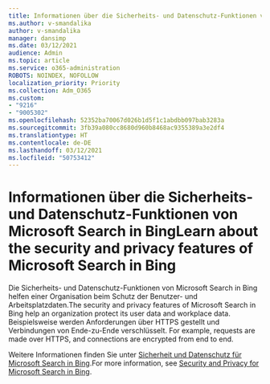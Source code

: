 ```yaml
---
title: Informationen über die Sicherheits- und Datenschutz-Funktionen von Microsoft Search in Bing
ms.author: v-smandalika
author: v-smandalika
manager: dansimp
ms.date: 03/12/2021
audience: Admin
ms.topic: article
ms.service: o365-administration
ROBOTS: NOINDEX, NOFOLLOW
localization_priority: Priority
ms.collection: Adm_O365
ms.custom:
- "9216"
- "9005302"
ms.openlocfilehash: 52352ba70067d026b1d5f1c1abdbb097bab3283a
ms.sourcegitcommit: 3fb39a080cc8680d960b8468ac9355389a3e2df4
ms.translationtype: HT
ms.contentlocale: de-DE
ms.lasthandoff: 03/12/2021
ms.locfileid: "50753412"
---
```

# <a name="learn-about-the-security-and-privacy-features-of-microsoft-search-in-bing"></a><span data-ttu-id="f8336-102">Informationen über die Sicherheits- und Datenschutz-Funktionen von Microsoft Search in Bing</span><span class="sxs-lookup"><span data-stu-id="f8336-102">Learn about the security and privacy features of Microsoft Search in Bing</span></span>

<span data-ttu-id="f8336-103">Die Sicherheits- und Datenschutz-Funktionen von Microsoft Search in Bing helfen einer Organisation beim Schutz der Benutzer- und Arbeitsplatzdaten.</span><span class="sxs-lookup"><span data-stu-id="f8336-103">The security and privacy features of Microsoft Search in Bing help an organization protect its user data and workplace data.</span></span> <span data-ttu-id="f8336-104">Beispielsweise werden Anforderungen über HTTPS gestellt und Verbindungen von Ende-zu-Ende verschlüsselt. </span><span class="sxs-lookup"><span data-stu-id="f8336-104">For example, requests are made over HTTPS, and connections are encrypted from end to end.</span></span>

<span data-ttu-id="f8336-105">Weitere Informationen finden Sie unter [Sicherheit und Datenschutz für Microsoft Search in Bing](https://docs.microsoft.com/microsoftsearch/security-for-search).</span><span class="sxs-lookup"><span data-stu-id="f8336-105">For more information, see [Security and Privacy for Microsoft Search in Bing](https://docs.microsoft.com/microsoftsearch/security-for-search).</span></span>
